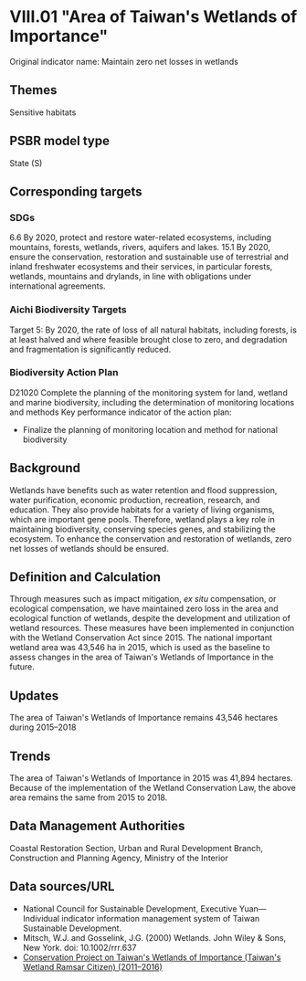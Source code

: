 # VIII.01 "Area of Taiwan's Wetlands of Importance"
Original indicator name: Maintain zero net losses in wetlands

<script type="text/javascript" src="http://cdn.mathjax.org/mathjax/latest/MathJax.js?config=TeX-AMS-MML_HTMLorMML"></script>

## Themes
Sensitive habitats
## PSBR model type
State (S)
## Corresponding targets
### SDGs
6.6 By 2020, protect and restore water-related ecosystems, including mountains, forests, wetlands, rivers, aquifers and lakes. 15.1 By 2020, ensure the conservation, restoration and sustainable use of terrestrial and inland freshwater ecosystems and their services, in particular forests, wetlands, mountains and drylands, in line with obligations under international agreements.
### Aichi Biodiversity Targets
Target 5: By 2020, the rate of loss of all natural habitats, including forests, is at least halved and where feasible brought close to zero, and degradation and fragmentation is significantly reduced.
### Biodiversity Action Plan
D21020 Complete the planning of the monitoring system for land, wetland and marine biodiversity, including the determination of monitoring locations and methods Key performance indicator of the action plan:
* Finalize the planning of monitoring location and method for national biodiversity
## Background
Wetlands have benefits such as water retention and flood suppression, water purification, economic production, recreation, research, and education. They also provide habitats for a variety of living organisms, which are important gene pools. Therefore, wetland plays a key role in maintaining biodiversity, conserving species genes, and stabilizing the ecosystem. To enhance the conservation and restoration of wetlands, zero net losses of wetlands should be ensured.
## Definition and Calculation
Through measures such as impact mitigation, *ex situ* compensation, or ecological compensation, we have maintained zero loss in the area and ecological function of wetlands, despite the development and utilization of wetland resources. These measures have been implemented in conjunction with the Wetland Conservation Act since 2015. The national important wetland area was 43,546 ha in 2015, which is used as the baseline to assess changes in the area of Taiwan's Wetlands of Importance in the future.
## Updates
The area of Taiwan's Wetlands of Importance remains 43,546 hectares during 2015–2018
## Trends
The area of Taiwan's Wetlands of Importance in 2015 was 41,894 hectares. Because of the implementation of the Wetland Conservation Law, the above area remains the same from 2015 to 2018.
## Data Management Authorities
Coastal Restoration Section, Urban and Rural Development Branch, Construction and Planning Agency, Ministry of the Interior
## Data sources/URL
* National Council for Sustainable Development, Executive Yuan— Individual indicator information management system of Taiwan Sustainable Development.
* Mitsch, W.J. and Gosselink, J.G. (2000) Wetlands. John Wiley & Sons, New York. doi: 10.1002/rrr.637
* [Conservation Project on Taiwan's Wetlands of Importance (Taiwan's Wetland Ramsar Citizen) (2011–2016)](http://wetland-tw.tcd.gov.tw/WetLandWeb/landprotect.php)